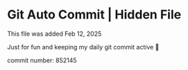 # Git Auto Commit | Hidden File

This file was added Feb 12, 2025

Just for fun and keeping my daily git commit active 🤪

commit number: 852145

